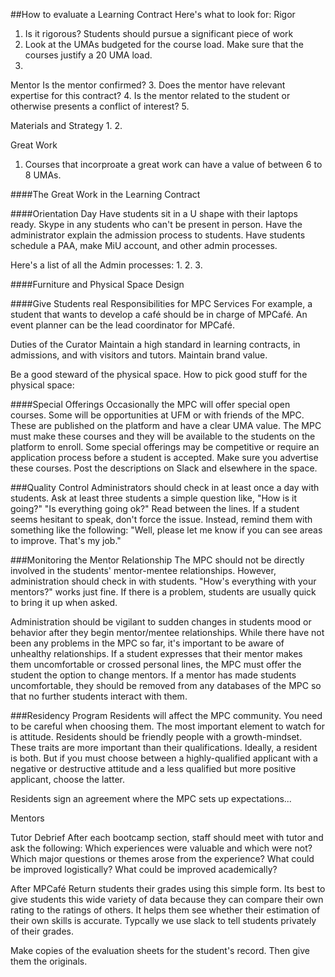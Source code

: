 ##How to evaluate a Learning Contract
Here's what to look for:
Rigor
1. Is it rigorous? Students should pursue a significant piece of work
2. Look at the UMAs budgeted for the course load. Make sure that the courses justify a 20 UMA load.
3. 

Mentor
Is the mentor confirmed?
3. Does the mentor have relevant expertise for this contract?
4. Is the mentor related to the student or otherwise presents a conflict of interest?
5. 

Materials and Strategy
1.
2.

Great Work
1. Courses that incorproate a great work can have a value of between 6 to 8 UMAs.


####The Great Work in the Learning Contract

####Orientation Day
Have students sit in a U shape with their laptops ready. Skype in any students who can't be present in person. Have the administrator explain the admission process to students. Have students schedule a PAA, make MiU account, and other admin processes.

Here's a list of all the Admin processes:
1.
2.
3.


####Furniture and Physical Space Design


####Give Students real Responsibilities for MPC Services
For example, a student that wants to develop a café should be in charge of MPCafé. An event planner can be the lead coordinator for MPCafé.


Duties of the Curator
Maintain a high standard in learning contracts, in admissions, and with visitors and tutors. Maintain brand value.

Be a good steward of the physical space.
How to pick good stuff for the physical space:

####Special Offerings
Occasionally the MPC will offer special open courses. Some will be opportunities at UFM or with friends of the MPC. These are published on the platform and have a clear UMA value. The MPC must make these courses and they will be available to the students on the platform to enroll. Some special offerings may be competitive or require an application process before a student is accepted. Make sure you advertise these courses. Post the descriptions on Slack and elsewhere in the space.

###Quality Control
Administrators should check in at least once a day with students. Ask at least three students a simple question like, "How is it going?" "Is everything going ok?" Read between the lines. If a student seems hesitant to speak, don't force the issue. Instead, remind them with something like the following: "Well, please let me know if you can see areas to improve. That's my job."

###Monitoring the Mentor Relationship
The MPC should not be directly involved in the students' mentor-mentee relationships. However, administration should check in with students. "How's everything with your mentors?" works just fine. If there is a problem, students are usually quick to bring it up when asked.

Administration should be vigilant to sudden changes in students mood or behavior after they begin mentor/mentee relationships. While there have not been any problems in the MPC so far, it's important to be aware of unhealthy relationships. If a student expresses that their mentor makes them uncomfortable or crossed personal lines, the MPC must offer the student the option to change mentors. If a mentor has made students uncomfortable, they should be removed from any databases of the MPC so that no further students interact with them.

###Residency Program
Residents will affect the MPC community. You need to be careful when choosing them. The most important element to watch for is attitude. Residents should be friendly people with a growth-mindset. These traits are more important than their qualifications. Ideally, a resident is both. But if you must choose between a highly-qualified applicant with a negative or destructive attitude and a less qualified but more positive applicant, choose the latter.

Residents sign an agreement where the MPC sets up expectations...

Mentors 


Tutor Debrief
After each bootcamp section, staff should meet with tutor and ask the following:
Which experiences were valuable and which were not? Which major questions or themes arose from the experience? What could be improved logistically? What could be improved academically?


After MPCafé
Return students their grades using this simple form. Its best to give students this wide variety of data because they can compare their own rating to the ratings of others. It helps them see whether their estimation of their own skills is accurate. Typcally we use slack to tell students privately of their grades.

Make copies of the evaluation sheets for the student's record. Then give them the originals.


